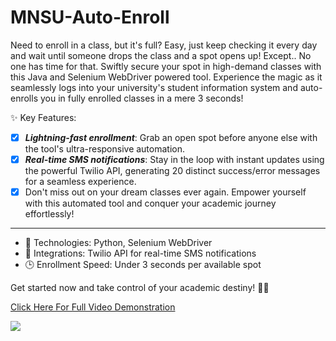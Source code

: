 # MNSU-Auto-Enroll
Need to enroll in a class, but it's full? Easy, just keep checking it every day and wait until someone drops the class and a spot opens up! Except.. No one has time for that. Swiftly secure your spot in high-demand classes with this Java and Selenium WebDriver powered tool. Experience the magic as it seamlessly logs into your university's student information system and auto-enrolls you in fully enrolled classes in a mere 3 seconds!

✨ Key Features:

- [x] _**Lightning-fast enrollment**_: Grab an open spot before anyone else with the tool's ultra-responsive automation.
- [x] _**Real-time SMS notifications**_: Stay in the loop with instant updates using the powerful Twilio API, generating 20 distinct success/error messages for a seamless experience.
- [x] Don't miss out on your dream classes ever again. Empower yourself with this automated tool and conquer your academic journey effortlessly!
------------------------------------------------------------------------
- 🔧 Technologies: Python, Selenium WebDriver
- 📱 Integrations: Twilio API for real-time SMS notifications
- 🕒 Enrollment Speed: Under 3 seconds per available spot

Get started now and take control of your academic destiny! 💪🏾

[Click Here For Full Video Demonstration](https://www.loom.com/share/e94449a33db04aafb47e4cd04449d2b5?sid=4d070e2c-1b6b-47fd-a086-aa53c132c5d4)

![](https://github.com/ArayaEyob/chatty-gpitty/blob/main/Screenshot%202024-07-02%20072141.png)
